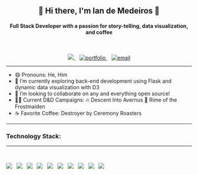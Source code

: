 <h2 align='center'>
🦑 Hi there, I'm Ian de Medeiros 🦑
</h2>

<h4 align='center'>
  Full Stack Developer with a passion for story-telling, data visualization, and coffee
</h4>
<br>
<p align='center'>
  <a href="https://www.linkedin.com/in/ian-de-medeiros/">
    <img src="https://img.shields.io/badge/linkedin-%230077B5.svg?&style=for-the-badge&logo=linkedin&logoColor=white" />
  </a> &nbsp;&nbsp;
  <a href="https://www.iandemed.dev/">
    <img src="https://img.shields.io/badge/-iandemed.dev-240046?style=for-the-badge" alt="portfolio"/>
  </a> &nbsp;&nbsp;
  <a href="mailto:iandemed@gmail.com"/>
    <img src="https://img.shields.io/badge/gmail-D14836?&style=for-the-badge&logo=gmail&logoColor=white" alt="email"/>
  </a> 
</p>
<hr>

- 😄 Pronouns: He, Him
- 🔭 I’m currently exploring back-end development using Flask and dynamic data visualization with D3
- 👯 I’m looking to collaborate on any and everything open source!
- 🧙‍♂️ Current D&D Campaigns:  🔥 Descent Into Avernus  🗻 Rime of the Frostmaiden
- ☕️ Favorite Coffee: Destroyer by Ceremony Roasters

<hr>

<h3>
    Technology Stack:
</h3>
<hr>
<br>
<p>
    <img src="https://img.shields.io/badge/python-%233776AB.svg?&style=for-the-badge&logo=python&logoColor=white" /> &nbsp; <img src="https://img.shields.io/badge/javascript-%23F7DF1E.svg?&style=for-the-badge&logo=javascript&logoColor=black" /> &nbsp; <img src="https://img.shields.io/badge/html5%20-%23E34F26.svg?&style=for-the-badge&logo=html5&logoColor=white" /> &nbsp; <img src="https://img.shields.io/badge/css3%20-%231572B6.svg?&style=for-the-badge&logo=css3&logoColor=white" /> &nbsp; <img src="https://img.shields.io/badge/r-%23276DC3.svg?&style=for-the-badge&logo=r&logoColor=white" /> &nbsp; <img src="https://img.shields.io/badge/react%20-%2320232a.svg?&style=for-the-badge&logo=react&logoColor=%2361DAFB" /> &nbsp; <img src="https://img.shields.io/badge/django%20-%23092E20.svg?&style=for-the-badge&logo=django&logoColor=white" /> &nbsp; <img src="https://img.shields.io/badge/flask%20-%23000.svg?&style=for-the-badge&logo=flask&logoColor=white" /> &nbsp; <img src="https://img.shields.io/badge/node.js%20-%2343853D.svg?&style=for-the-badge&logo=node.js&logoColor=white" /> &nbsp; <img src="https://img.shields.io/badge/heroku%20-430098.svg?&style=for-the-badge&logo=heroku&logoColor=white" /> &nbsp; 
</p>